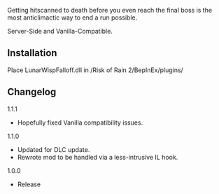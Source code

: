 Getting hitscanned to death before you even reach the final boss is the most anticlimactic way to end a run possible.

Server-Side and Vanilla-Compatible.

## Installation

Place LunarWispFalloff.dll in /Risk of Rain 2/BepInEx/plugins/

## Changelog

1.1.1

- Hopefully fixed Vanilla compatibility issues.

1.1.0

- Updated for DLC update.
- Rewrote mod to be handled via a less-intrusive IL hook.

1.0.0

- Release